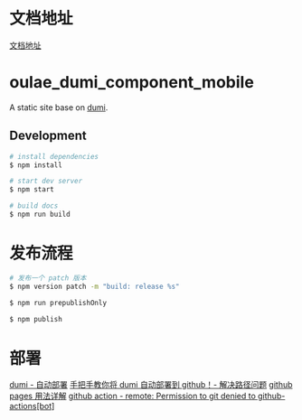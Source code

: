 # 文档地址

[文档地址](https://ouleworld.github.io/oulae_dumi_component_mobile)

# oulae_dumi_component_mobile

A static site base on [dumi](https://d.umijs.org).

## Development

```bash
# install dependencies
$ npm install

# start dev server
$ npm start

# build docs
$ npm run build
```

# 发布流程

```bash
# 发布一个 patch 版本
$ npm version patch -m "build: release %s"

$ npm run prepublishOnly

$ npm publish
```

# 部署

[dumi - 自动部署](https://d.umijs.org/guide/faq#%E8%87%AA%E5%8A%A8%E9%83%A8%E7%BD%B2)
[手把手教你将 dumi 自动部署到 github！- 解决路径问题](https://juejin.cn/post/7103871313492017159)
[github pages 用法详解](https://blog.csdn.net/lancemao/article/details/126497147)
[github action - remote: Permission to git denied to github-actions[bot]](https://github.com/ad-m/github-push-action/issues/96#issuecomment-889984928)
